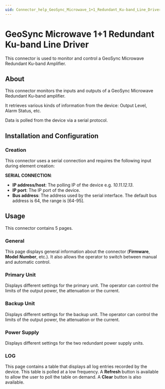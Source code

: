 ```yaml
---
uid: Connector_help_GeoSync_Microwave_1+1_Redundant_Ku-band_Line_Driver
---
```


# GeoSync Microwave 1+1 Redundant Ku-band Line Driver

This connector is used to monitor and control a GeoSync Microwave Redundant Ku-band Amplifier.

## About

This connector monitors the inputs and outputs of a GeoSync Microwave Redundant Ku-band amplifier.

It retrieves various kinds of information from the device: Output Level, Alarm Status, etc.

Data is polled from the device via a serial protocol.

## Installation and Configuration

### Creation

This connector uses a serial connection and requires the following input during element creation:

**SERIAL CONNECTION**:

- **IP address/host**: The polling IP of the device e.g. *10.11.12.13*.
- **IP port**: The IP port of the device.
- **Bus address**: The address used by the serial interface. The default bus address is 64, the range is \[64-95\].

## Usage

This connector contains 5 pages.

### General

This page displays general information about the connector (**Firmware**, **Model** **Number**, etc.). It also allows the operator to switch between manual and automatic control.

### Primary Unit

Displays different settings for the primary unit. The operator can control the limits of the output power, the attenuation or the current.

### Backup Unit

Displays different settings for the backup unit. The operator can control the limits of the output power, the attenuation or the current.

### Power Supply

Displays different settings for the two redundant power supply units.

### LOG

This page contains a table that displays all log entries recorded by the device. This table is polled at a low frequency. A **Refresh** button is available to allow the user to poll the table on demand. A **Clear** button is also available.

